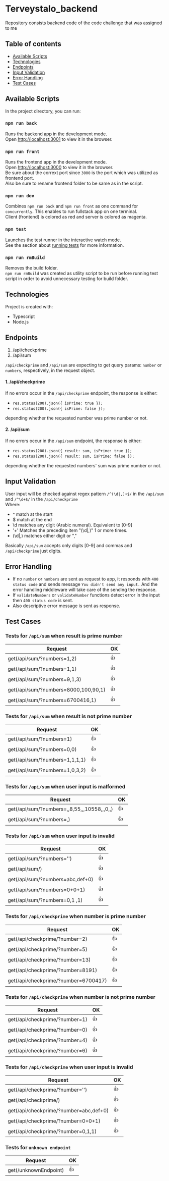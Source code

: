# Terveystalo_backend
Repository consists backend code of the code challenge that was assigned to me

## Table of contents
* [Available Scripts](#available-scripts)
* [Technologies](#technologies)
* [Endpoints](#endpoints)
* [Input Validation](#input-validation)
* [Error Handling](#error-handling)
* [Test Cases](#test-cases)

## Available Scripts

In the project directory, you can run:

### `npm run back`

Runs the backend app in the development mode.\
Open [http://localhost:3001](http://localhost:3001) to view it in the browser.

### `npm run front`

Runs the frontend app in the development mode.\
Open [http://localhost:3000](http://localhost:3000) to view it in the browser.\
Be sure about the corrext port since `3000` is the port which was utilized as frontend port.\
Also be sure to rename frontend folder to be same as in the script.

### `npm run dev`

Combines `npm run back` and `npm run front` as one command for `concurrently`. This enables to run fullstack app on one terminal.\
Client (frontend) is colored as red and server is colored as magenta.

### `npm test`

Launches the test runner in the interactive watch mode.\
See the section about [running tests](https://facebook.github.io/create-react-app/docs/running-tests) for more information.

### `npm run rmBuild`

Removes the build folder.\
`npm run rmBuild` was created as utility script to be run before running test script in order to avoid unnecessary testing for build folder.

## Technologies
Project is created with:
* Typescript
* Node.js

## Endpoints
1. /api/checkprime
2. /api/sum

`/api/checkprime` and `/api/sum` are expecting to get query params: `number` or `numbers`, respectively, in the request object.

#### 1. /api/checkprime
If no errors occur in the `/api/checkprime` endpoint, the response is either:
- `res.status(200).json({ isPrime: true });`
- `res.status(200).json({ isPrime: false });`

depending whether the requested number was prime number or not.

#### 2. /api/sum
If no errors occur in the `/api/sum` endpoint, the response is either:
- `res.status(200).json({ result: sum, isPrime: true });`
- `res.status(200).json({ result: sum, isPrime: false });`

depending whether the requested numbers' sum was prime number or not.

## Input Validation

User input will be checked against regex pattern `/^(\d|,)+$/` in the `/api/sum` and `/^\d+$/` in the `/api/checkprime`\
Where:
- ^ match at the start
- $ match at the end
- \d matches any digit (Arabic numeral). Equivalent to [0-9]
- '+' Matches the preceding item "(\d|,)" 1 or more times. 
- (\d|,) matches either digit or ","

Basically `/api/sum` accepts only digits [0-9] and commas and `/api/checkprime` just digits.

## Error Handling

- If no `number` or `numbers` are sent as request to app, it responds with `400 status code` and sends message `You didn't send any input.` And the error handling middleware will take care of the sending the response.
- If `validateNumbers` or `validateNumber` functions detect error in the input then `400 status code` is sent.
- Also descriptive error message is sent as response.

## Test Cases

### Tests for `/api/sum` when result is prime number
| Request | OK |
--- | --- |
get(/api/sum/?numbers=1,2) | 👍 |
get(/api/sum/?numbers=1,1) | 👍 |
get(/api/sum/?numbers=9,1,3) | 👍 |
get(/api/sum/?numbers=8000,100,90,1) | 👍 |
get(/api/sum/?numbers=6700416,1) | 👍 |

### Tests for `/api/sum` when result is not prime number
| Request | OK |
--- | --- |
get(/api/sum/?numbers=1) | 👍 |
get(/api/sum/?numbers=0,0) | 👍 |
get(/api/sum/?numbers=1,1,1,1) | 👍 |
get(/api/sum/?numbers=1,0,3,2) | 👍 |

### Tests for `/api/sum` when user input is malformed
| Request | OK |
--- | --- |
get(/api/sum/?numbers=,,8,55,,,10558,,,0,,) | 👍 |
get(/api/sum/?numbers=,) | 👍 |

### Tests for `/api/sum` when user input is invalid
| Request | OK |
--- | --- |
get(/api/sum/?numbers='') | 👍 |
get(/api/sum/) | 👍 |
get(/api/sum/?numbers=abc,def+0) | 👍 |
get(/api/sum/?numbers=0+0+1) | 👍 |
get(/api/sum/?numbers=0,1 ,1) | 👍 |

### Tests for `/api/checkprime`  when number is prime number
| Request | OK |
--- | --- |
get(/api/checkprime/?number=2) | 👍 |
get(/api/checkprime/?number=5) | 👍 |
get(/api/checkprime/?number=13) | 👍 |
get(/api/checkprime/?number=8191) | 👍 |
get(/api/checkprime/?number=6700417) | 👍 |


### Tests for `/api/checkprime` when number is not prime number
| Request | OK |
--- | --- |
get(/api/checkprime/?number=1) | 👍 |
get(/api/checkprime/?number=0) | 👍 |
get(/api/checkprime/?number=4) | 👍 |
get(/api/checkprime/?number=6) | 👍 |

### Tests for `/api/checkprime` when user input is invalid
| Request | OK |
--- | --- |
get(/api/checkprime/?number='') | 👍 |
get(/api/checkprime/) | 👍 |
get(/api/checkprime/?number=abc,def+0) | 👍 |
get(/api/checkprime/?number=0+0+1) | 👍 |
get(/api/checkprime/?number=0,1,1) | 👍 |

### Tests for `unknown endpoint`
| Request | OK |
--- | --- |
get(/unknownEndpoint) | 👍 |
